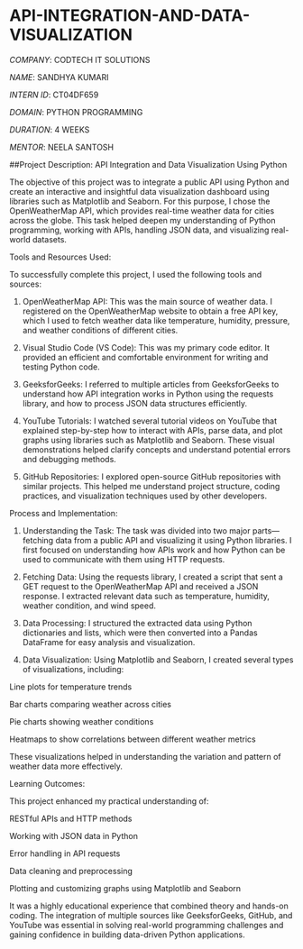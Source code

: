 # API-INTEGRATION-AND-DATA-VISUALIZATION

*COMPANY*: CODTECH IT SOLUTIONS

*NAME*: SANDHYA KUMARI

*INTERN ID*: CT04DF659

*DOMAIN*: PYTHON PROGRAMMING

*DURATION*: 4 WEEKS

*MENTOR*: NEELA SANTOSH

##Project Description: API Integration and Data Visualization Using Python

The objective of this project was to integrate a public API using Python and create an interactive and insightful data visualization dashboard using libraries such as Matplotlib and Seaborn. For this purpose, I chose the OpenWeatherMap API, which provides real-time weather data for cities across the globe. This task helped deepen my understanding of Python programming, working with APIs, handling JSON data, and visualizing real-world datasets.

Tools and Resources Used:

To successfully complete this project, I used the following tools and sources:

1. OpenWeatherMap API: This was the main source of weather data. I registered on the OpenWeatherMap website to obtain a free API key, which I used to fetch weather data like temperature, humidity, pressure, and weather conditions of different cities.


2. Visual Studio Code (VS Code): This was my primary code editor. It provided an efficient and comfortable environment for writing and testing Python code.


3. GeeksforGeeks: I referred to multiple articles from GeeksforGeeks to understand how API integration works in Python using the requests library, and how to process JSON data structures efficiently.


4. YouTube Tutorials: I watched several tutorial videos on YouTube that explained step-by-step how to interact with APIs, parse data, and plot graphs using libraries such as Matplotlib and Seaborn. These visual demonstrations helped clarify concepts and understand potential errors and debugging methods.


5. GitHub Repositories: I explored open-source GitHub repositories with similar projects. This helped me understand project structure, coding practices, and visualization techniques used by other developers.



Process and Implementation:

1. Understanding the Task: The task was divided into two major parts—fetching data from a public API and visualizing it using Python libraries. I first focused on understanding how APIs work and how Python can be used to communicate with them using HTTP requests.


2. Fetching Data: Using the requests library, I created a script that sent a GET request to the OpenWeatherMap API and received a JSON response. I extracted relevant data such as temperature, humidity, weather condition, and wind speed.


3. Data Processing: I structured the extracted data using Python dictionaries and lists, which were then converted into a Pandas DataFrame for easy analysis and visualization.


4. Data Visualization: Using Matplotlib and Seaborn, I created several types of visualizations, including:

Line plots for temperature trends

Bar charts comparing weather across cities

Pie charts showing weather conditions

Heatmaps to show correlations between different weather metrics


These visualizations helped in understanding the variation and pattern of weather data more effectively.

Learning Outcomes:

This project enhanced my practical understanding of:

RESTful APIs and HTTP methods

Working with JSON data in Python

Error handling in API requests

Data cleaning and preprocessing

Plotting and customizing graphs using Matplotlib and Seaborn


It was a highly educational experience that combined theory and hands-on coding. The integration of multiple sources like GeeksforGeeks, GitHub, and YouTube was essential in solving real-world programming challenges and gaining confidence in building data-driven Python applications.
